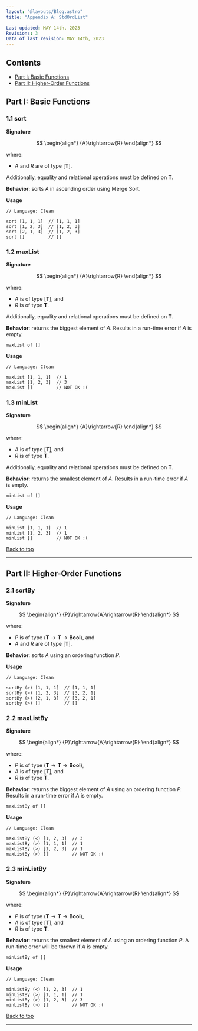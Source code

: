 ```yaml
---
layout: "@layouts/Blog.astro"
title: "Appendix A: StdOrdList"

Last updated: MAY 14th, 2023
Revisions: 3
Data of last revision: MAY 14th, 2023
---
```


## Contents

- [Part I: Basic Functions](#part-i-basic-functions)
- [Part II: Higher-Order Functions](#part-ii-higher-order-functions)
 
## Part I: Basic Functions

### 1.1 sort

**Signature** 

$$
\begin{align*}
{A}\rightarrow{R}
\end{align*}
$$

where:
- $A$ and $R$ are of type $[\textbf{T}]$.

Additionally, equality and relational operations must be defined on $\textbf{T}$.

**Behavior**: sorts $A$ in ascending order using Merge Sort.

**Usage**

```
// Language: Clean

sort [1, 1, 1]  // [1, 1, 1]
sort [1, 2, 3]  // [1, 2, 3]
sort [2, 1, 3]  // [1, 2, 3]
sort []         // []
```

### 1.2 maxList

**Signature** 

$$
\begin{align*}
{A}\rightarrow{R}
\end{align*}
$$

where:
- $A$ is of type $[\textbf{T}]$, and
- $R$ is of type $\textbf{T}$.

Additionally, equality and relational operations must be defined on $\textbf{T}$.

**Behavior**: returns the biggest element of $A$.
Results in a run-time error if $A$ is empty.

```
maxList of []
```

**Usage**

```
// Language: Clean

maxList [1, 1, 1]  // 1
maxList [1, 2, 3]  // 3
maxList []         // NOT OK :(
```

### 1.3 minList

**Signature**

$$
\begin{align*}
{A}\rightarrow{R}
\end{align*}
$$

where:
- $A$ is of type $[\textbf{T}]$, and
- $R$ is of type $\textbf{T}$.

Additionally, equality and relational operations must be defined on $\textbf{T}$.

**Behavior**: returns the smallest element of $A$.
Results in a run-time error if $A$ is empty.

```
minList of []
```

**Usage**

```
// Language: Clean

minList [1, 1, 1]  // 1
minList [1, 2, 3]  // 1
minList []         // NOT OK :(
```

[Back to top](#)

---

## Part II: Higher-Order Functions

### 2.1 sortBy

**Signature** 

$$
\begin{align*}
{P}\rightarrow{A}\rightarrow{R}
\end{align*}
$$

where:
- $P$ is of type $(\textbf{T}\rightarrow\textbf{T}\rightarrow\textbf{Bool})$, and
- $A$ and $R$ are of type $[\textbf{T}]$.

**Behavior**: sorts $A$ using an ordering function $P$.

**Usage**

```
// Language: Clean

sortBy (>) [1, 1, 1]  // [1, 1, 1]
sortBy (>) [1, 2, 3]  // [3, 2, 1]
sortBy (>) [2, 1, 3]  // [3, 2, 1]
sortby (>) []         // []
```

### 2.2 maxListBy

**Signature**

$$
\begin{align*}
{P}\rightarrow{A}\rightarrow{R}
\end{align*}
$$

where:
- $P$ is of type $(\textbf{T}\rightarrow\textbf{T}\rightarrow\textbf{Bool})$, 
- $A$ is of type $[\textbf{T}]$, and
- $R$ is of type $\textbf{T}$.

**Behavior**: returns the biggest element of $A$ using an ordering function $P$.
Results in a run-time error if $A$ is empty.

```
maxListBy of []
```

**Usage**

```
// Language: Clean

maxListBy (<) [1, 2, 3]  // 3
maxListBy (>) [1, 1, 1]  // 1
maxListBy (>) [1, 2, 3]  // 1
maxListBy (>) []         // NOT OK :(
```

### 2.3 minListBy

**Signature** 

$$
\begin{align*}
{P}\rightarrow{A}\rightarrow{R}
\end{align*}
$$

where:
- $P$ is of type $(\textbf{T}\rightarrow\textbf{T}\rightarrow\textbf{Bool})$, 
- $A$ is of type $[\textbf{T}]$, and
- $R$ is of type $\textbf{T}$.

**Behavior**: returns the smallest element of $A$ using an ordering function $P$.
A run-time error will be thrown if $A$ is empty.

```
minListBy of []
```

**Usage**

```
// Language: Clean

minListBy (<) [1, 2, 3]  // 1
minListBy (>) [1, 1, 1]  // 1
minListBy (>) [1, 2, 3]  // 3
minListBy (>) []         // NOT OK :(
```

[Back to top](#)

---